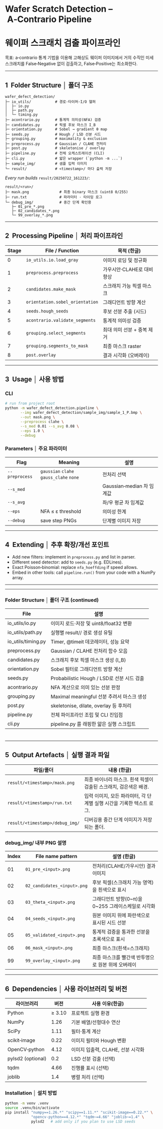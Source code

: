 # Wafer Scratch Detection – A‑Contrario Pipeline  
웨이퍼 스크래치 검출 파이프라인
=============================================

목표: a‑contrario 통계 기법을 이용해 고해상도 웨이퍼 이미지에서 거의 수직인 미세 스크래치를 False‑Negative 없이 검출하고, False‑Positive는 최소화한다.

---

## 1  Folder Structure │ 폴더 구조
```
wafer_defect_detection/
├─ io_utils/           # 경로·타이머·I/O 헬퍼
│  ├─ io.py
│  ├─ path.py
│  └─ timing.py
├─ acontrario.py       # 통계적 의미성(NFA) 검증
├─ candidates.py       # 픽셀 후보 마스크 I_B
├─ orientation.py      # Sobel → gradient θ map
├─ seeds.py            # Hough / LSD 선분 시드
├─ grouping.py         # maximality & exclusion
├─ preprocess.py       # Gaussian / CLAHE 전처리
├─ post.py             # skeletonise / overlay
├─ pipeline.py         # 전체 오케스트레이션 (CLI)
├─ cli.py              # 얇은 wrapper (`python -m ...`)
├─ sample_img/         # 샘플 입력 이미지
└─ result/             # <timestamp>/ 마다 출력 저장
```

*Every run builds* `result/20250722_161223/`:

```
result/<run>/
├─ mask.png              # 최종 binary 마스크 (uint8 0/255)
├─ run.txt               # 파라미터 · 타이밍 로그
└─ debug_img/            # 중간 단계 확인용
   ├─ 01_pre_*.png
   ├─ 02_candidates_*.png
   └─ 99_overlay_*.png
```

---

## 2  Processing Pipeline │ 처리 파이프라인

| Stage | File / Function | 목적 (한글) |
|-------|-----------------|-------------|
| 0 | `io_utils.io.load_gray` | 이미지 로딩 및 정규화 |
| 1 | `preprocess.preprocess` | 가우시안·CLAHE로 대비 향상 |
| 2 | `candidates.make_mask` | 스크래치 가능 픽셀 마스크 |
| 3 | `orientation.sobel_orientation` | 그래디언트 방향 계산 |
| 4 | `seeds.hough_seeds` | 후보 선분 추출 (시드) |
| 5 | `acontrario.validate_segments` | 통계적 의미성 검증 |
| 6 | `grouping.select_segments` | 최대 의미 선분 + 중복 제거 |
| 7 | `grouping.segments_to_mask` | 최종 마스크 raster |
| 8 | `post.overlay` | 결과 시각화 (오버레이) |

---

## 3  Usage │ 사용 방법

### CLI

```bash
# run from project root
python -m wafer_defect_detection.pipeline \
       --img wafer_defect_detection/sample_img/sample_1_P.bmp \
       --out mask.png \
       --preprocess clahe \
       --s_med 0.01 --s_avg 0.08 \
       --eps 1.0 \
       --debug
```

### Parameters │ 주요 파라미터

| Flag | Meaning | 설명 |
|------|---------|------|
| `--preprocess` | `gaussian` `clahe` `gauss_clahe` `none` | 전처리 선택 |
| `--s_med` |  | Gaussian‑median 차 임계값 |
| `--s_avg` |  | 좌/우 평균 차 임계값 |
| `--eps` | NFA ≤ ε threshold | 의미성 한계 |
| `--debug` | save step PNGs | 단계별 이미지 저장 |

---

## 4  Extending │ 추후 확장/개선 포인트

* Add new filters: implement in `preprocess.py` and list in parser.
* Different seed detector: add to `seeds.py` (e.g. EDLines).
* Exact Poisson‑binomial: replace `nfa_hoeffding` if speed allows.
* Embed in other tools: call `pipeline.run()` from your code with a NumPy array.

---



---

### Folder Structure │ 폴더 구조 (continued)

File            | 설명
--------------- | --------------------------------------------------------------
io_utils/io.py  | 이미지 로드·저장 및 uint8/float32 변환
io_utils/path.py| 실행별 result/<timestamp>/ 경로 생성 유틸
io_utils/timing.py | Timer, @timeit 데코레이터, 성능 요약
preprocess.py   | Gaussian / CLAHE 전처리 함수 모음
candidates.py   | 스크래치 후보 픽셀 마스크 생성 (I_B)
orientation.py  | Sobel 필터로 그래디언트 방향 계산
seeds.py        | Probabilistic Hough / LSD로 선분 시드 검출
acontrario.py   | NFA 계산으로 의미 있는 선분 판정
grouping.py     | Maximal meaningful 선분 추려서 마스크 생성
post.py         | skeletonise, dilate, overlay 등 후처리
pipeline.py     | 전체 파이프라인 조립 및 CLI 진입점
cli.py          | pipeline.py 를 래핑한 얇은 실행 스크립트

# 
---

## 5  Output Artefacts │ 실행 결과 파일

| 파일/폴더 | 내용 (한글) |
|---------------|-------------|
| `result/<timestamp>/mask.png` | 최종 바이너리 마스크. 흰색 픽셀이 검출된 스크래치, 검은색은 배경. |
| `result/<timestamp>/run.txt` | 입력 이미지, 모든 파라미터, 각 단계별 실행 시간을 기록한 텍스트 로그. |
| `result/<timestamp>/debug_img/` | 디버깅용 중간 단계 이미지가 저장되는 폴더. |

### debug_img/ 내부 PNG 설명

| Index | File name pattern | 설명 (한글) |
|-------|-------------------|-------------|
| 01 | `01_pre_<input>.png` | 전처리(CLAHE/가우시안) 결과 이미지 |
| 02 | `02_candidates_<input>.png` | 후보 픽셀(스크래치 가능 영역)을 흰색으로 표시 |
| 03 | `03_theta_<input>.png` | 그래디언트 방향(0~π)을 0~255 그레이스케일로 시각화 |
| 04 | `04_seeds_<input>.png` | 원본 이미지 위에 파란색으로 표시된 시드 선분 |
| 05 | `05_validated_<input>.png` | 통계적 검증을 통과한 선분을 초록색으로 표시 |
| 06 | `06_mask_<input>.png` | 최종 마스크(흰색=스크래치) |
| 99 | `99_overlay_<input>.png` | 최종 마스크를 빨간색 반투명으로 원본 위에 오버레이 |

---

## 6  Dependencies │ 사용 라이브러리 및 버전

| 라이브러리 | 버전 | 사용 이유(한글) |
|---------|------|------------------|
| Python | ≥ 3.10 | 프로젝트 실행 환경 |
| NumPy | 1.26 | 기본 배열/선형대수 연산 |
| SciPy | 1.11 | 필터·통계 계산 |
| scikit‑image | 0.22 | 이미지 필터와 Hough 변환 |
| OpenCV‑python | 4.12 | 이미지 입출력, CLAHE, 선분 시각화 |
| pylsd2 (optional) | 0.2 | LSD 선분 검출 (선택) |
| tqdm | 4.66 | 진행률 표시 (선택) |
| joblib | 1.4 | 병렬 처리 (선택) |

### Installation │ 설치 방법

```bash
python -m venv .venv
source .venv/bin/activate
pip install "numpy==1.26.*" "scipy==1.11.*" "scikit-image==0.22.*" \
            "opencv-python==4.12.*" "tqdm~=4.66" "joblib~=1.4" \
            pylsd2   # add only if you plan to use LSD seeds
```
